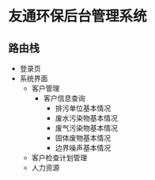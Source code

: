# 友通环保后台管理系统

## 路由栈
* 登录页
* 系统界面
  + 客户管理
    - 客户信息查询
      * 排污单位基本情况
      * 废水污染物基本情况
      * 废气污染物基本情况
      * 固体废物基本情况
      * 边界噪声基本情况
  + 客户检查计划管理
  + 人力资源
